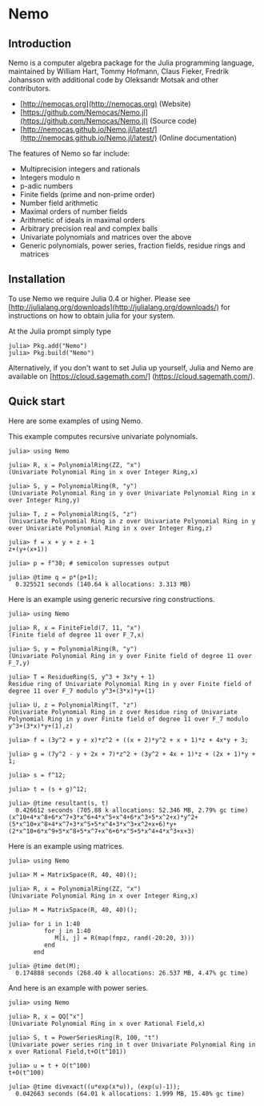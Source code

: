 # Nemo

## Introduction

Nemo is a computer algebra package for the Julia programming language, maintained by William Hart, 
Tommy Hofmann, Claus Fieker, Fredrik Johansson with additional code by Oleksandr Motsak and other
contributors.

- [http://nemocas.org](http://nemocas.org) (Website)
- [https://github.com/Nemocas/Nemo.jl](https://github.com/Nemocas/Nemo.jl) (Source code)
- [http://nemocas.github.io/Nemo.jl/latest/](http://nemocas.github.io/Nemo.jl/latest/) (Online documentation)

The features of Nemo so far include:

  - Multiprecision integers and rationals
  - Integers modulo n
  - p-adic numbers
  - Finite fields (prime and non-prime order)
  - Number field arithmetic
  - Maximal orders of number fields
  - Arithmetic of ideals in maximal orders
  - Arbitrary precision real and complex balls
  - Univariate polynomials and matrices over the above
  - Generic polynomials, power series, fraction fields, residue rings and matrices

## Installation

To use Nemo we require Julia 0.4 or higher. Please see
[http://julialang.org/downloads](http://julialang.org/downloads/) for instructions on how to obtain
julia for your system.

At the Julia prompt simply type

```
julia> Pkg.add("Nemo")
julia> Pkg.build("Nemo")
```

Alternatively, if you don't want to set Julia up yourself, Julia and Nemo are available on
[https://cloud.sagemath.com/] (https://cloud.sagemath.com/).

## Quick start

Here are some examples of using Nemo.

This example computes recursive univariate polynomials.

```
julia> using Nemo

julia> R, x = PolynomialRing(ZZ, "x")
(Univariate Polynomial Ring in x over Integer Ring,x)

julia> S, y = PolynomialRing(R, "y")
(Univariate Polynomial Ring in y over Univariate Polynomial Ring in x over Integer Ring,y)

julia> T, z = PolynomialRing(S, "z")
(Univariate Polynomial Ring in z over Univariate Polynomial Ring in y over Univariate Polynomial Ring in x over Integer Ring,z)

julia> f = x + y + z + 1
z+(y+(x+1))

julia> p = f^30; # semicolon supresses output

julia> @time q = p*(p+1);
  0.325521 seconds (140.64 k allocations: 3.313 MB)
```

Here is an example using generic recursive ring constructions.

```
julia> using Nemo

julia> R, x = FiniteField(7, 11, "x")
(Finite field of degree 11 over F_7,x)

julia> S, y = PolynomialRing(R, "y")
(Univariate Polynomial Ring in y over Finite field of degree 11 over F_7,y)

julia> T = ResidueRing(S, y^3 + 3x*y + 1)
Residue ring of Univariate Polynomial Ring in y over Finite field of degree 11 over F_7 modulo y^3+(3*x)*y+(1)

julia> U, z = PolynomialRing(T, "z")
(Univariate Polynomial Ring in z over Residue ring of Univariate Polynomial Ring in y over Finite field of degree 11 over F_7 modulo y^3+(3*x)*y+(1),z)

julia> f = (3y^2 + y + x)*z^2 + ((x + 2)*y^2 + x + 1)*z + 4x*y + 3;

julia> g = (7y^2 - y + 2x + 7)*z^2 + (3y^2 + 4x + 1)*z + (2x + 1)*y + 1;

julia> s = f^12;

julia> t = (s + g)^12;

julia> @time resultant(s, t)
  0.426612 seconds (705.88 k allocations: 52.346 MB, 2.79% gc time)
(x^10+4*x^8+6*x^7+3*x^6+4*x^5+x^4+6*x^3+5*x^2+x)*y^2+(5*x^10+x^8+4*x^7+3*x^5+5*x^4+3*x^3+x^2+x+6)*y+(2*x^10+6*x^9+5*x^8+5*x^7+x^6+6*x^5+5*x^4+4*x^3+x+3)
```

Here is an example using matrices.

```
julia> using Nemo

julia> M = MatrixSpace(R, 40, 40)();

julia> R, x = PolynomialRing(ZZ, "x")
(Univariate Polynomial Ring in x over Integer Ring,x)

julia> M = MatrixSpace(R, 40, 40)();

julia> for i in 1:40
          for j in 1:40
             M[i, j] = R(map(fmpz, rand(-20:20, 3)))
          end
       end

julia> @time det(M);
  0.174888 seconds (268.40 k allocations: 26.537 MB, 4.47% gc time)
```

And here is an example with power series.

```
julia> using Nemo

julia> R, x = QQ["x"]
(Univariate Polynomial Ring in x over Rational Field,x)

julia> S, t = PowerSeriesRing(R, 100, "t")
(Univariate power series ring in t over Univariate Polynomial Ring in x over Rational Field,t+O(t^101))

julia> u = t + O(t^100)
t+O(t^100)

julia> @time divexact((u*exp(x*u)), (exp(u)-1));
  0.042663 seconds (64.01 k allocations: 1.999 MB, 15.40% gc time)
```
